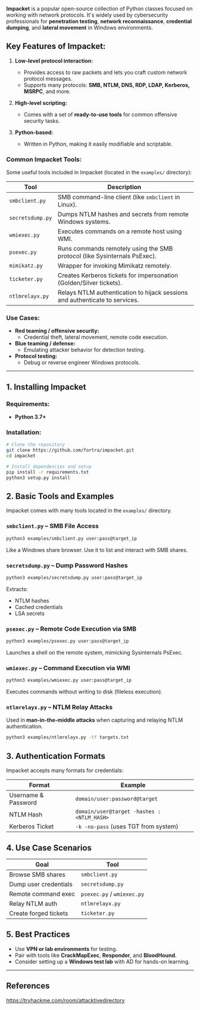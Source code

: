 
**Impacket** is a popular open-source collection of Python classes focused on working with network protocols. It's widely used by cybersecurity professionals for **penetration testing**, **network reconnaissance**, **credential dumping**, and **lateral movement** in Windows environments.

## Key Features of Impacket:

1. **Low-level protocol interaction:**
    - Provides access to raw packets and lets you craft custom network protocol messages.
    - Supports many protocols: **SMB, NTLM, DNS, RDP, LDAP, Kerberos, MSRPC**, and more.
    
2. **High-level scripting:**
    - Comes with a set of **ready-to-use tools** for common offensive security tasks.
        
3. **Python-based:**
    - Written in Python, making it easily modifiable and scriptable.


### Common Impacket Tools:

Some useful tools included in Impacket (located in the `examples/` directory):

| Tool             | Description                                                                 |
| ---------------- | --------------------------------------------------------------------------- |
| `smbclient.py`   | SMB command-line client (like `smbclient` in Linux).                        |
| `secretsdump.py` | Dumps NTLM hashes and secrets from remote Windows systems.                  |
| `wmiexec.py`     | Executes commands on a remote host using WMI.                               |
| `psexec.py`      | Runs commands remotely using the SMB protocol (like Sysinternals PsExec).   |
| `mimikatz.py`    | Wrapper for invoking Mimikatz remotely.                                     |
| `ticketer.py`    | Creates Kerberos tickets for impersonation (Golden/Silver tickets).         |
| `ntlmrelayx.py`  | Relays NTLM authentication to hijack sessions and authenticate to services. |

### Use Cases:

- **Red teaming / offensive security:**
    - Credential theft, lateral movement, remote code execution.
- **Blue teaming / defense:**
    - Emulating attacker behavior for detection testing.
- **Protocol testing:**
    - Debug or reverse engineer Windows protocols.


---

## 1. Installing Impacket

### Requirements:

- **Python 3.7+**

### Installation:

```bash
# Clone the repository
git clone https://github.com/fortra/impacket.git
cd impacket

# Install dependencies and setup
pip install -r requirements.txt
python3 setup.py install
```


## 2. Basic Tools and Examples

Impacket comes with many tools located in the `examples/` directory.

### `smbclient.py` – SMB File Access

```bash
python3 examples/smbclient.py user:pass@target_ip
```

Like a Windows share browser. Use it to list and interact with SMB shares.

### `secretsdump.py` – Dump Password Hashes

```bash
python3 examples/secretsdump.py user:pass@target_ip
```

Extracts:
- NTLM hashes
- Cached credentials
- LSA secrets

### `psexec.py` – Remote Code Execution via SMB

```bash
python3 examples/psexec.py user:pass@target_ip
```

Launches a shell on the remote system, mimicking Sysinternals PsExec.

### `wmiexec.py` – Command Execution via WMI

```bash
python3 examples/wmiexec.py user:pass@target_ip
```

Executes commands without writing to disk (fileless execution).

### `ntlmrelayx.py` – NTLM Relay Attacks

Used in **man-in-the-middle attacks** when capturing and relaying NTLM authentication.

```bash
python3 examples/ntlmrelayx.py -tf targets.txt
```


## 3. Authentication Formats

Impacket accepts many formats for credentials:

|Format|Example|
|---|---|
|Username & Password|`domain/user:password@target`|
|NTLM Hash|`domain/user@target -hashes :<NTLM_HASH>`|
|Kerberos Ticket|`-k -no-pass` (uses TGT from system)|


## 4. Use Case Scenarios

|Goal|Tool|
|---|---|
|Browse SMB shares|`smbclient.py`|
|Dump user credentials|`secretsdump.py`|
|Remote command exec|`psexec.py` / `wmiexec.py`|
|Relay NTLM auth|`ntlmrelayx.py`|
|Create forged tickets|`ticketer.py`|


## 5. Best Practices

- Use **VPN or lab environments** for testing.
- Pair with tools like **CrackMapExec**, **Responder**, and **BloodHound**.
- Consider setting up a **Windows test lab** with AD for hands-on learning.


---

## References

https://tryhackme.com/room/attacktivedirectory